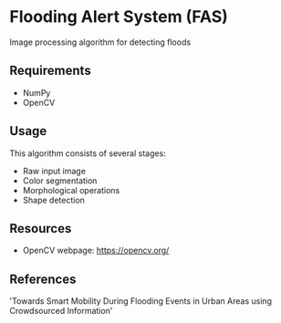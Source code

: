 # Flooding Alert System (FAS)
Image processing algorithm for detecting floods

## Requirements
* NumPy
* OpenCV
        
## Usage
This algorithm consists of several stages:<br />
* Raw input image<br />
* Color segmentation<br />
* Morphological operations<br />
* Shape detection<br />
    
## Resources
* OpenCV webpage: https://opencv.org/
  
## References
'Towards Smart Mobility During Flooding Events in Urban Areas using Crowdsourced Information'
